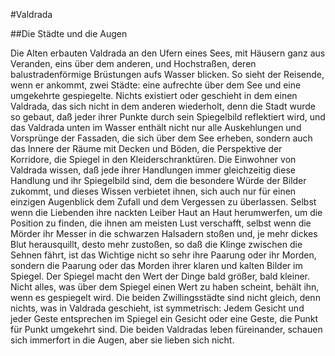 #Valdrada

##Die Städte und die Augen

Die Alten erbauten Valdrada an den Ufern eines Sees, mit Häusern ganz aus Veranden, eins über dem anderen, und Hochstraßen, deren balustradenförmige Brüstungen aufs Wasser blicken. So sieht der Reisende, wenn er ankommt, zwei Städte: eine aufrechte über dem See und eine umgekehrte gespiegelte. Nichts existiert oder geschieht in dem einen Valdrada, das sich nicht in dem anderen wiederholt, denn die Stadt wurde so gebaut, daß jeder ihrer Punkte durch sein Spiegelbild reflektiert wird, und das Valdrada unten im Wasser enthält nicht nur alle Auskehlungen und Vorsprünge der Fassaden, die sich über dem See erheben, sondern auch das Innere der Räume mit Decken und Böden, die Perspektive der Korridore, die Spiegel in den Kleiderschranktüren.
Die Einwohner von Valdrada wissen, daß jede ihrer Handlungen immer gleichzeitig diese Handlung und ihr Spiegelbild sind, dem die besondere Würde der Bilder zukommt, und dieses Wissen verbietet ihnen, sich auch nur für einen einzigen Augenblick dem Zufall und dem Vergessen zu überlassen. Selbst wenn die Liebenden ihre nackten Leiber Haut an Haut herumwerfen, um die Position zu finden, die ihnen am meisten Lust verschafft, selbst wenn die Mörder ihr Messer in die schwarzen Halsadern stoßen und, je mehr dickes Blut herausquillt, desto mehr zustoßen, so daß die Klinge zwischen die Sehnen fährt, ist das Wichtige nicht so sehr ihre Paarung oder ihr Morden, sondern die Paarung oder das Morden ihrer klaren und kalten Bilder im Spiegel.
Der Spiegel macht den Wert der Dinge bald größer, bald kleiner. Nicht alles, was über dem Spiegel einen Wert zu haben scheint, behält ihn, wenn es gespiegelt wird. Die beiden Zwillingsstädte sind nicht gleich, denn nichts, was in Valdrada geschieht, ist symmetrisch: Jedem Gesicht und jeder Geste entsprechen im Spiegel ein Gesicht oder eine Geste, die Punkt für Punkt umgekehrt sind. Die beiden Valdradas leben füreinander, schauen sich immerfort in die Augen, aber sie lieben sich nicht.

